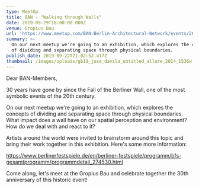 ```yaml
---
type: MeetUp
title: BAN - "Walking through Walls"
date: 2019-09-29T18:00:00.000Z
venue: Gropius Bau
url: 'https://www.meetup.com/BAN-Berlin-Architectural-Network/events/264838603/'
summary: >-
  On our next meetup we're going to an exhibition, which explores the concepts
  of dividing and separating space through physical boundaries. 
publish_date: 2019-09-22T21:02:52.417Z
thumbnail: /images/uploads/gb19_jose_davila_untitled_allure_2014_1536w.jpg
---
```

Dear BAN-Members,

30 years have gone by since the Fall of the Berliner Wall, one of the most symbolic events of the 20th century.

On our next meetup we're going to an exhibition, which explores the concepts of dividing and separating space through physical boundaries. What impact does a wall have on our spatial perception and environment? How do we deal with and react to it?

Artists around the world were invited to brainstorm around this topic and bring their work together in this exhibition. Here's some more information:

<https://www.berlinerfestspiele.de/en/berliner-festspiele/programm/bfs-gesamtprogramm/programmdetail_274530.html>

Come along, let's meet at the Gropius Bau and celebrate together the 30th anniversary of this historic event!

